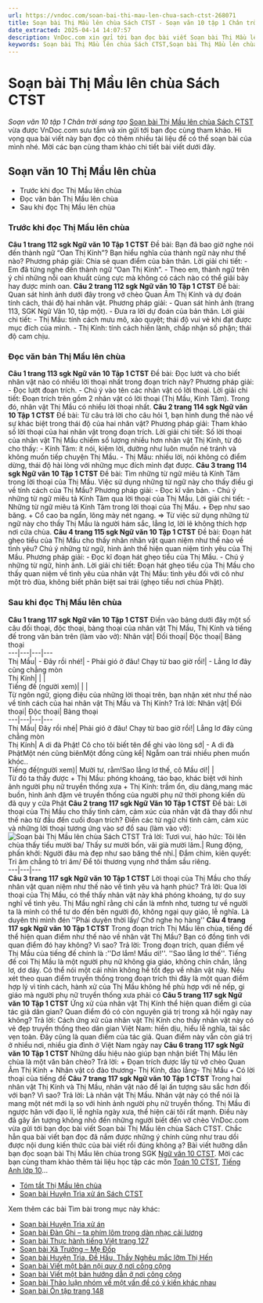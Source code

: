 ```yaml
---
url: https://vndoc.com/soan-bai-thi-mau-len-chua-sach-ctst-268071
title: Soạn bài Thị Mầu lên chùa Sách CTST - Soạn văn 10 tập 1 Chân trời sáng tạo - VnDoc.com
date_extracted: 2025-04-14 14:07:57
description: VnDoc.com xin gửi tới bạn đọc bài viết Soạn bài Thị Mầu lên chùa Sách CTST. Mời các bạn cùng tham khảo chi tiết.
keywords: Soạn bài Thị Mầu lên chùa Sách CTST,Soạn bài Thị Mầu lên chùa,soạn văn 10 Thị Mầu lên chùa,Thị Mầu lên chùa,soạn văn 10,soạn văn,soạn bài
---
```


# Soạn bài Thị Mầu lên chùa Sách CTST
 _Soạn văn 10 tập 1 Chân trời sáng tạo_
[Soạn bài Thị Mầu lên chùa Sách CTST](<https://vndoc.com/soan-bai-thi-mau-len-chua-sach-ctst-268071>) vừa được VnDoc.com sưu tầm và xin gửi tới bạn đọc cùng tham khảo. Hi vọng qua bài viết này bạn đọc có thêm nhiều tài liệu để có thể soạn bài của mình nhé. Mời các bạn cùng tham khảo chi tiết bài viết dưới đây.
## Soạn văn 10 Thị Mầu lên chùa
  * Trước khi đọc Thị Mầu lên chùa
  * Đọc văn bản Thị Mầu lên chùa
  * Sau khi đọc Thị Mầu lên chùa

### Trước khi đọc Thị Mầu lên chùa
**Câu 1 trang 112 sgk Ngữ văn 10 Tập 1 CTST**
Đề bài: Bạn đã bao giờ nghe nói đến thành ngữ “Oan Thị Kính”? Bạn hiểu nghĩa của thành ngữ này như thế nào?
Phương pháp giải:
Chia sẻ quan điểm của bản thân.
Lời giải chi tiết:
\- Em đã từng nghe đến thành ngữ “Oan Thị Kính”.
\- Theo em, thành ngữ trên ý chỉ những nỗi oan khuất cùng cực mà không có cách nào có thể giãi bày hay được minh oan.
**Câu 2 trang 112 sgk Ngữ văn 10 Tập 1 CTST**
Đề bài: Quan sát hình ảnh dưới đây trong vở chèo Quan Âm Thị Kính và dự đoán tính cách, thái độ hai nhân vật.
Phương pháp giải:
\- Quan sát hình ảnh \(trang 113, SGK Ngữ Văn 10, tập một\).
\- Đưa ra lời dự đoán của bản thân.
Lời giải chi tiết:
\- Thị Mầu: tính cách mưu mô, xảo quyệt; thái độ vui vẻ khi đạt được mục đích của mình.
\- Thị Kính: tính cách hiền lành, chấp nhận số phận; thái độ cam chịu.
### Đọc văn bản Thị Mầu lên chùa
**Câu 1 trang 113 sgk Ngữ văn 10 Tập 1 CTST**
Đề bài: Đọc lướt và cho biết nhân vật nào có nhiều lời thoại nhất trong đoạn trích này?
Phương pháp giải:
\- Đọc lướt đoạn trích.
\- Chú ý vào tên các nhân vật có lời thoại.
Lời giải chi tiết:
Đoạn trích trên gồm 2 nhân vật có lời thoại \(Thị Mầu, Kính Tâm\). Trong đó, nhân vật Thị Mầu có nhiều lời thoại nhất.
**Câu 2 trang 114 sgk Ngữ văn 10 Tập 1 CTST**
Đề bài: Từ câu trả lời cho câu hỏi 1, bạn hình dung thế nào về sự khác biệt trong thái độ của hai nhân vật?
Phương pháp giải:
Tham khảo số lời thoại của hai nhân vật trong đoạn trích.
Lời giải chi tiết:
Số lời thoại của nhân vật Thị Mầu chiếm số lượng nhiều hơn nhân vật Thị Kính, từ đó cho thấy:
\- Kính Tâm: ít nói, kiệm lời, dường như luôn muốn né tránh và không muốn tiếp chuyện Thị Mầu.
\- Thị Mầu: nhiều lời, nói không có điểm dừng, thái độ hài lòng với những mục đích mình đạt được.
**Câu 3 trang 114 sgk Ngữ văn 10 Tập 1 CTST**
Đề bài: Tìm những từ ngữ miêu tả Kính Tâm trong lời thoại của Thị Mầu. Việc sử dụng những từ ngữ này cho thấy điều gì về tính cách của Thị Mầu?
Phương pháp giải:
\- Đọc kĩ văn bản.
\- Chú ý những từ ngữ miêu tả Kính Tâm qua lời thoại của Thị Mầu.
Lời giải chi tiết:
\- Những từ ngữ miêu tả Kính Tâm trong lời thoại của Thị Mầu.
\+ Đẹp như sao băng.
\+ Cổ cao ba ngấn, lông mày nét ngang.
=> Từ việc sử dụng những từ ngữ này cho thấy Thị Mầu là người hám sắc, lẳng lơ, lời lẽ không thích hợp nơi cửa chùa.
**Câu 4 trang 115 sgk Ngữ văn 10 Tập 1 CTST**
Đề bài: Đoạn hát ghẹo tiểu của Thị Mầu cho thấy nhân nhân vật quan niệm như thế nào về tình yêu? Chú ý những từ ngữ, hình ảnh thể hiện quan niệm tình yêu của Thị Mầu.
Phương pháp giải:
\- Đọc kĩ đoạn hát ghẹo tiểu của Thị Mầu.
\- Chú ý những từ ngữ, hình ảnh.
Lời giải chi tiết:
Đoạn hát ghẹo tiểu của Thị Mầu cho thấy quan niệm về tình yêu của nhân vật Thị Mầu: tình yêu đối với cô như một trò đùa, không biết phân biệt sai trái \(ghẹo tiểu nơi chùa Phật\).
### Sau khi đọc Thị Mầu lên chùa
**Câu 1 trang 117 sgk Ngữ văn 10 Tập 1 CTST**
Điền vào bảng dưới đây một số câu đối thoại, độc thoại, bàng thoại của nhân vật Thị Mầu, Thị Kính và tiếng đế trong văn bản trên \(làm vào vở\):
Nhân vật| Đối thoại| Độc thoại| Bảng thoại  
---|---|---|---  
Thị Mầu| \- Đây rồi nhé\!| \- Phải gió ở đâu\! Chạy từ bao giờ rồi\!| \- Lẳng lơ đây cũng chẳng mòn  
Thị Kính| | |   
Tiếng đế \(người xem\)| | |   
Từ ngôn ngữ, giọng điệu của những lời thoại trên, bạn nhận xét như thế nào về tính cách của hai nhân vật Thị Mầu và Thị Kính?
Trả lời:
Nhân vật| Đối thoại| Độc thoại| Bàng thoại  
---|---|---|---  
Thị Mầu| Đây rồi nhé| Phải gió ở đâu\! Chạy từ bao giờ rồi\!| Lẳng lơ đây cũng chẳng mòn  
Thị Kính| A di đà Phật\! Cô cho tôi biết tên để ghi vào lòng sớ| \- A di đà PhậtMột nén cũng biênMột đồng cũng kể| Ngẫm oan trái nhiều phen muốn khóc..  
Tiếng đế\(người xem\)| Mười tư, rằm\!Sao lẳng lơ thế, cô Mầu ơi\!| |   
Từ đó ta thấy được
\+ Thị Mầu: phóng khoáng, táo bạo, khác biệt với hình ảnh người phụ nữ truyền thống xưa
\+ Thị Kính: trầm ổn, dịu dàng,mang mác buồn, hình ảnh đậm vẻ truyền thống của người phụ nữ thời phong kiến dù đã quy y cửa Phật
**Câu 2 trang 117 sgk Ngữ Văn 10 Tập 1 CTST**
Đề bài: Lời thoại của Thị Mầu cho thấy tình cảm, cảm xúc của nhân vật đã thay đổi như thế nào từ đầu đến cuối đoạn trích? Điền các từ ngữ chỉ tình cảm, cảm xúc và những lời thoại tương ứng vào sơ đồ sau \(làm vào vở\):
![Soạn bài Thị Mầu lên chùa Sách CTST](https://i.vdoc.vn/data/image/2022/06/15/soan-bai-thi-mau-len-chua-sach-ctst-1.jpg)
Trả lời:
Tươi vui, háo hức: Tôi lên chùa thấy tiểu mười ba/ Thấy sư mười bốn, vãi già mười lăm.| Rung động, phấn khởi: Người đâu mà đẹp như sao băng thế nhỉ.| Đắm chìm, kiên quyết: Tri âm chẳng tỏ tri âm/ Để tôi thương vụng nhớ thầm sầu riêng.  
---|---|---  
**Câu 3 trang 117 sgk Ngữ văn 10 Tập 1 CTST**
Lời thoại của Thị Mầu cho thấy nhân vật quan niệm như thế nào về tình yêu và hạnh phúc?
Trả lời:
Qua lời thoại của Thị Mầu, có thể thấy nhân vật này khá phóng khoáng, tự do suy nghĩ về tình yêu. Thị Mầu nghĩ rằng chỉ cần là mfnh nhơ, tương tư về người ta là mình có thể tư do đến bên người đó, không ngại quy giáo, lễ nghĩa. Là duyên thì mình đén ''Phải duyên thời lấy/ Chớ nghe họ hàng''
**Câu 4 trang 117 sgk Ngữ văn 10 Tập 1 CTST**
Trong đoạn trích Thị Mầu lên chùa, tiếng đế thể hiện quan điểm như thế nào về nhân vật Thị Mầu? Bạn có đồng tình với quan điểm đó hay không? Vì sao?
Trả lời:
Trong đoạn trích, quan điểm về Thị Mầu của tiếng đế chính là :''Dơ lắm\! Mầu ơi\!''. ''Sao lẳng lơ thế''. Tiếng đế coi Thị Mầu là một người phụ nữ không gia giáo, không chín chắn, lẳng lơ, dơ dáy. Có thể nói một cái nhìn không hề tốt đẹp về nhân vật này. Nếu xét theo quan điểm truyền thống trong đoạn trích thì đây là một quan điểm hợp lý vì tính cách, hành xử của Thị Mầu không hề phù hợp với nề nếp, gi giáo mà người phụ nữ truyền thống xưa phải có
**Câu 5 trang 117 sgk Ngữ văn 10 Tập 1 CTST**
Ứng xử của nhân vật Thị Kính thể hiện quan điểm gì của tác giả dân gian? Quan điểm đó có còn nguyên giá trị trong xã hội ngày nay không?
Trả lời:
Cách ứng xử của nhân vật Thị Kính cho thấy nhân vật này có vẻ đẹp truyền thống theo dân gian Việt Nam: hiền dịu, hiểu lễ nghĩa, tài sắc vẹn toàn. Đây cũng là quan điểm của tác giả. Quan điểm này vẫn còn giá trị ở nhiều nơi, nhiều gia đình ở Việt Nam ngày nay
**Câu 6 trang 117 sgk Ngữ văn 10 Tập 1 CTST**
Những dấu hiệu nào giúp bạn nhận biết Thị Mầu lên chùa là một văn bản chèo?
Trả lời:
\+ Đọan trích được lấy từ vở chèo Quan Âm Thị Kính
\+ Nhân vật có đào thương- Thị Kính, đào lẳng- Thị Mầu
\+ Có lời thoại của tiếng đế
**Câu 7 trang 117 sgk Ngữ văn 10 Tập 1 CTST**
Trong hai nhân vật Thị Kính và Thị Mầu, nhân vật nào để lại ấn tượng sâu sắc hơn đối với bạn? Vì sao?
Trả lời:
Là nhân vật Thị Mầu. Nhân vật này có thể nói là mang một nét mới lạ so với hình ảnh người phụ nữ truyền thống. Thị Mầu đi ngược hăn với đạo lí, lễ nghĩa ngày xưa, thể hiện cái tôi rất mạnh. Điều này đã gây ấn tượng không nhỏ đến những người biết đến vở chèo
VnDoc.com vừa gửi tới bạn đọc bài viết Soạn bài Thị Mầu lên chùa Sách CTST. Chắc hẳn qua bài viết bạn đọc đã nắm được những ý chính cũng như trau dồi được nội dung kiến thức của bài viết rồi đúng không ạ? Bài viết hưỡng dẫn bạn đọc soạn bài Thị Mầu lên chùa trong SGK [Ngữ văn 10 CTST](<https://vndoc.com/ngu-van-10-chan-troi-sang-tao-tap1>). Mời các bạn cùng tham khảo thêm tài liệu học tập các môn [Toán 10 CTST](<https://vndoc.com/toan-10-chan-troi-sang-tao-tap1>), [Tiếng Anh lớp 10](<https://vndoc.com/tieng-anh-10-moi>)...
  * [Tóm tắt Thị Mầu lên chùa](<https://vndoc.com/tom-tat-thi-mau-len-chua-ctst-277026>)
  * [Soạn bài Huyện Trìa xử án Sách CTST](<https://vndoc.com/soan-bai-huyen-tria-xu-an-sach-ctst-268074>)

Xem thêm các bài Tìm bài trong mục này khác:
  * [Soạn bài Huyện Trìa xử án](</soan-bai-huyen-tria-xu-an-sach-ctst-268074>)
  * [Soạn bài Đàn Ghi – ta phím lõm trong dàn nhạc cải lương](</soan-bai-dan-ghi-ta-phim-lom-trong-dan-nhac-cai-luong-sach-ctst-268076>)
  * [Soạn bài Thực hành tiếng Việt trang 127](</soan-bai-thuc-hanh-tieng-viet-trang-127-sach-ctst-268081>)
  * [Soạn bài Xã Trưởng – Mẹ Đốp](</soan-bai-xa-truong-me-dop-sach-ctst-268086>)
  * [Soạn bài Huyện Trìa, Đề Hầu, Thầy Nghêu mắc lỡm Thị Hến](</soan-bai-huyen-tria-de-hau-thay-ngheu-mac-lom-thi-hen-sach-ctst-268088>)
  * [Soạn bài Viết một bản nội quy ở nơi công cộng](</soan-bai-viet-mot-ban-noi-quy-o-noi-cong-cong-sach-ctst-268091>)
  * [Soạn bài Viết một bản hướng dẫn ở nơi công cộng](</soan-bai-viet-mot-ban-huong-dan-o-noi-cong-cong-sach-ctst-268097>)
  * [Soạn bài Thảo luận nhóm về một vấn đề có ý kiến khác nhau](</soan-bai-thao-luan-nhom-ve-mot-van-de-co-y-kien-khac-nhau-sach-ctst-268106>)
  * [Soạn bài Ôn tập trang 148](</soan-bai-on-tap-trang-148-sach-ctst-268114>)

